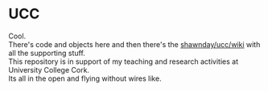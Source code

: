 UCC
===

Cool.  
There's code and objects here and then there's the [shawnday/ucc/wiki](wiki) with all the supporting stuff.  
This repository is in support of my teaching and research activities at University College Cork.  
Its all in the open and flying without wires like. 
